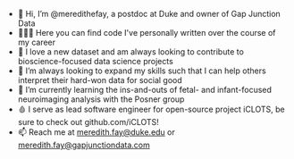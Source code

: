 - 👋 Hi, I’m @meredithefay, a postdoc at Duke and owner of Gap Junction Data
- 👩🏻‍💻 Here you can find code I've personally written over the course of my career
- 👀 I love a new dataset and am always looking to contribute to bioscience-focused data science projects
- 💞️ I’m always looking to expand my skills such that I can help others interpret their hard-won data for social good
- 🌱 I’m currently learning the ins-and-outs of fetal- and infant-focused neuroimaging analysis with the Posner group
- 🩸 I serve as lead software engineer for open-source project iCLOTS, be sure to check out github.com/iCLOTS!
- 📫 Reach me at meredith.fay@duke.edu or meredith.fay@gapjunctiondata.com

<!---
meredithefay/meredithefay is a ✨ special ✨ repository because its `README.md` (this file) appears on your GitHub profile.
You can click the Preview link to take a look at your changes.
--->

